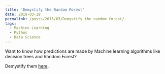 ```yaml
---
title: 'Demystify the Random Forest'
date: 2019-03-19
permalink: /posts/2013/03/Demystify_the_random_forest/
tags:
  - Machine Learning
  - Python
  - Data Science
---
```


Want to know how predictions are made by Machine learning algorithms like decision trees and Random Forest? 

Demystify them [here](https://medium.com/@akash9129/demystify-the-random-forest-part-1-fe6c21d060fd).
